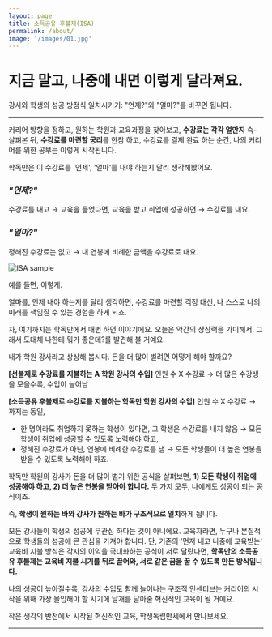 ```yaml
---
layout: page
title: 소득공유 후불제(ISA)
permalink: /about/
image: '/images/01.jpg'
---
```

# 지금 말고, 나중에 내면 이렇게 달라져요.

강사와 학생의 성공 방정식 일치시키기: "언제?"와 "얼마?"를 바꾸면 됩니다.

---

커리어 방향을 정하고,
원하는 학원과 교육과정을 찾아보고,
**수강료는 각각 얼만지** 슥- 살펴본 뒤,
**수강료를 마련할 궁리**를 한참 하고,
수강료를 결제 완료 하는 순간,
나의 커리어를 위한 공부는 이렇게 시작됩니다.

학독만은 이 수강료를 '언제', '얼마'를 내야 하는지 달리 생각해봤어요.

### *"언제?"*
수강료를 내고 → 교육을 들었다면,
교육을 받고 취업에 성공하면 → 수강료를 내요.

### *"얼마?"*
정해진 수강료는 없고 → 내 연봉에 비례한 금액을 수강료로 내요.


![ISA sample]({{site.baseurl}}/images/36.jpg)

예를 들면, 이렇게.

얼마를, 언제 내야 하는지를 달리 생각하면,
수강료를 마련할 걱정 대신, 나 스스로 나의 미래를 책임질 수 있는 경험을 하게 되죠.

자, 여기까지는 학독만에서 매번 하던 이야기에요.
오늘은 약간의 상상력을 가미해서, 그래서 도대체 나한테 뭐가 좋은데?를 발견해 볼 거예요.

내가 학원 강사라고 상상해 봅시다.
돈을 더 많이 벌려면 어떻게 해야 할까요?

**[선불제로 수강료를 지불하는 A 학원 강사의 수입]**
인원 수 X 수강료 → 더 많은 수강생을 모을수록, 수입이 늘어남

**[소득공유 후불제로 수강료를 지불하는 학독만 학원 강사의 수입]**
인원 수 X 수강료 → 까지는 동일,
- 한 명이라도 취업하지 못하는 학생이 있다면, 그 학생은 수강료를 내지 않음 → 모든 학생이 취업에 성공할 수 있도록 노력해야 하고,
- 정해진 수강료가 아닌, 연봉에 비례한 수강료를 냄 → 모든 학생들이 더 높은 연봉을 받을 수 있도록 노력해야 하죠.

학독만 학원의 강사가 돈을 더 많이 벌기 위한 공식을 살펴보면,
**1) 모든 학생이 취업에 성공해야 하고, 2) 더 높은 연봉을 받아야 합니다.**
두 가지 모두, 나에게도 성공이 되는 공식이죠.

즉, **학생이 원하는 바와 강사가 원하는 바가 구조적으로 일치**하게 됩니다.

모든 강사들이 학생의 성공에 무관심 하다는 것이 아니에요. 교육자라면, 누구나 본질적으로 학생들의 성공에 큰 관심을 가져야 합니다.
단, 기존의 '먼저 내고 나중에 교육받는' 교육비 지불 방식은 각자의 이익을 극대화하는 공식이 서로 달랐다면,
**학독만의 소득공유 후불제는 교육비 지불 시기를 뒤로 끌어와, 서로 같은 꿈을 꿀 수 있도록 만든 방식입니다.**

나의 성공이 높아질수록, 강사의 수입도 함께 늘어나는 구조적 인센티브는
커리어의 시작을 위해 가장 몰입해야 할 시기에 날개를 달아줄 혁신적인 교육이 될 거에요.

작은 생각의 반전에서 시작된 혁신적인 교육, 학생독립만세에서 만나보세요.

***
